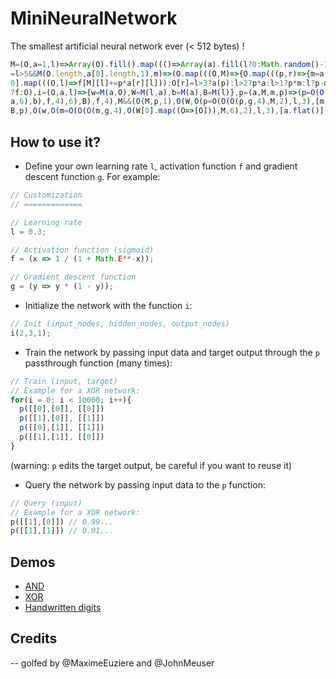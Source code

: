 ﻿# MiniNeuralNetwork

The smallest artificial neural network ever (&lt; 512 bytes) !

```js
M=(O,a=1,l)=>Array(O).fill().map((()=>Array(a).fill(l?0:Math.random()-1))),O=(O,a,l,f
=l>5&&M(O.length,a[0].length,1),m)=>(O.map(((O,M)=>{O.map(((p,r)=>{m=a[M]?.[r],l>5?a[
0].map(((O,l)=>f[M][l]+=p*a[r][l])):O[r]=l>3?a(p):l>2?p*a:l>1?p*m:l?p-m:p+m}))})),l>5
?f:O),i=(O,a,l)=>{w=M(a,O),W=M(l,a),b=M(a),B=M(l)},p=(a,M,m,p)=>(p=O(O(O(W,O(O(m=O(w,
a,6),b),f,4),6),B),f,4),M&&(O(M,p,1),O(W,O(p=O(O(O(p,g,4),M,2),l,3),[m.flat()],6)),O(
B,p),O(w,O(m=O(O(O(m,g,4),O(W[0].map((O=>[O])),M,6),2),l,3),[a.flat()],6)),O(b,m)),p)
```

## How to use it?

- Define your own learning rate `l`, activation function `f` and gradient descent function `g`. For example:

```js
// Customization
// =============

// Learning rate
l = 0.3;

// Activation function (sigmoid)
f = (x => 1 / (1 + Math.E**-x));

// Gradient descent function
g = (y => y * (1 - y));
```

- Initialize the network with the function `i`:

```js
// Init (input_nodes, hidden_nodes, output_nodes)
i(2,3,1);
```

- Train the network by passing input data and target output through the `p` passthrough function (many times):

```js
// Train (input, target)
// Example for a XOR network:
for(i = 0; i < 10000; i++){
  p([[0],[0]], [[0]])
  p([[1],[0]], [[1]])
  p([[0],[1]], [[1]])
  p([[1],[1]], [[0]])
}
```

(warning: `p` edits the target output, be careful if you want to reuse it)


- Query the network by passing input data to the `p` function:

```js
// Query (input)
// Example for a XOR network:
p([[1],[0]]) // 0.99...
p([[1],[1]]) // 0.01...
```

## Demos

- [AND](https://xem.github.io/miniNeuralNetwork/demos/AND.html)
- [XOR](https://xem.github.io/miniNeuralNetwork/demos/XOR.html)
- [Handwritten digits](https://xem.github.io/miniNeuralNetwork/demos/digits.html)

## Credits

-- golfed by @MaximeEuziere and @JohnMeuser